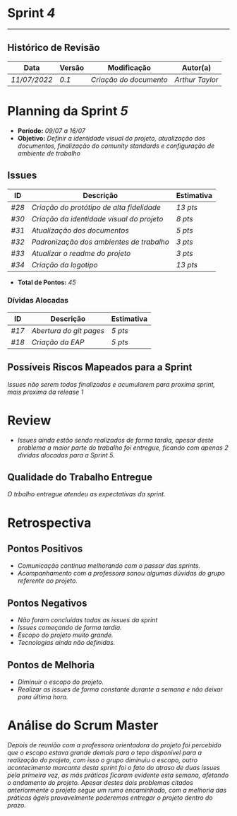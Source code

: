 <!---
O layout da documentação das sprints foi feito se baseando nos documentos produzidos
pela equipe do software Acácia, estando disponíveis em: 
<https://github.com/fga-eps-mds/2019.2-Acacia/tree/develop/docs/sprints>.
Tal layout é apenas um exemplo e pode vir a ser alterado a qualquer momento!
-->
# Sprint _4_
---
## Histórico de Revisão
| Data | Versão | Modificação | Autor(a) |
| --- | --- | --- | --- |
| _11/07/2022_ | _0.1_ | _Criação do documento_ | _Arthur Taylor_ |

# Planning da Sprint _5_

- **Período:** _09/07 a 16/07_
- **Objetivo:** _Definir a identidade visual do projeto, atualização dos documentos, finalização do comunity standards e configuração de ambiente de trabalho_

## Issues

| **ID** | **Descrição** | **Estimativa** |
| --- | --- | --- | 
| _#28_ | _Criação do protótipo de alta fidelidade_ | _13 pts_ |
| _#30_ | _Criação da identidade visual do projeto_ | _8 pts_ |
| _#31_ | _Atualização dos documentos_ | _5 pts_ |
| _#32_ | _Padronização dos ambientes de trabalho_ | _3 pts_ |
| _#33_ | _Atualizar o readme do projeto_ | _3 pts_ |
| _#34_ | _Criação da logotipo_ | _13 pts_ |

- **Total de Pontos:** _45_

### Dívidas Alocadas
| **ID** | **Descrição** | **Estimativa** |
| --- | --------- | --------- | 
| _#17_ | _Abertura do git pages_ | _5 pts_ |
| _#18_ | _Criação da EAP_ | _5 pts_ |

## Possíveis Riscos Mapeados para a Sprint

_Issues não serem todas finalizadas e acumularem para proxima sprint, mais proxima da release 1_

# Review
- _Issues ainda estão sendo realizados de forma tardia, apesar deste problema a maior parte do trabalho foi entregue, ficando com apenas 2 divídas alocadas para a Sprint 5._

## Qualidade do Trabalho Entregue
_O trbalho entregue atendeu as expectativas da sprint._

# Retrospectiva

## Pontos Positivos
- _Comunicação continua melhorando com o passar das sprints._
- _Acompanhamento com a professora sanou algumas dúvidas do grupo referente ao projeto._

## Pontos Negativos
- _Não foram concluidas todas as issues da sprint_
- _Issues começando de forma tardia._
- _Escopo do projeto muito grande._
- _Tecnologias ainda não definidas._

## Pontos de Melhoria
- _Diminuir o escopo do projeto._
- _Realizar as issues de forma constante durante a semana e não deixar para última hora._

# Análise do Scrum Master
_Depois de reunião com a professora orientadora do projeto foi percebido que o escopo estava grande demais para o tepo disponível para a realização do projeto, com isso o grupo diminuiu o escopo, outro acontecimento marcante desta sprint foi o fato do atraso de duas issues pela primeira vez, as más práticas ficaram evidente esta semana, afetando o andamento do projeto. Apesar destes dois problemas citados anteriormente o projeto segue um rumo encaminhado, com a melhoria das práticas ágeis provavelmente poderemos entregar o projeto dentro do prazo._
